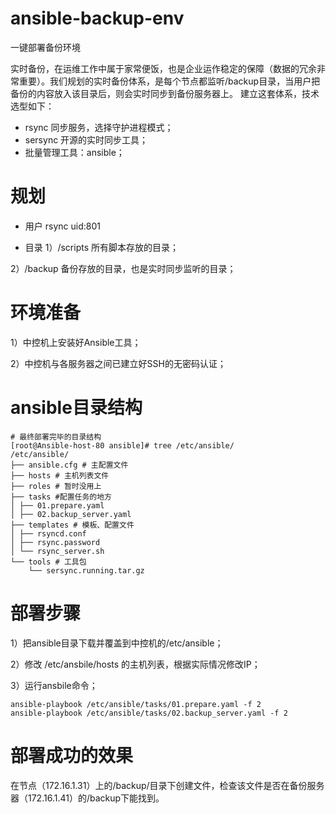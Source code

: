 # ansible-backup-env
一键部署备份环境

实时备份，在运维工作中属于家常便饭，也是企业运作稳定的保障（数据的冗余非常重要）。我们规划的实时备份体系，是每个节点都监听/backup目录，当用户把备份的内容放入该目录后，则会实时同步到备份服务器上。 建立这套体系，技术选型如下：
- rsync 同步服务，选择守护进程模式；
- sersync 开源的实时同步工具；
- 批量管理工具：ansible；

# 规划
- 用户
rsync uid:801

- 目录
1）/scripts 所有脚本存放的目录；

2）/backup 备份存放的目录，也是实时同步监听的目录；


# 环境准备
1）中控机上安装好Ansible工具；

2）中控机与各服务器之间已建立好SSH的无密码认证；

# ansible目录结构
```
# 最终部署完毕的目录结构
[root@Ansible-host-80 ansible]# tree /etc/ansible/
/etc/ansible/
├── ansible.cfg # 主配置文件
├── hosts # 主机列表文件
├── roles # 暂时没用上
├── tasks #配置任务的地方
│ ├── 01.prepare.yaml
│ ├── 02.backup_server.yaml
├── templates # 模板、配置文件
│ ├── rsyncd.conf
│ ├── rsync.password
│ └── rsync_server.sh
└── tools # 工具包
    └── sersync.running.tar.gz
```

# 部署步骤

1）把ansible目录下载并覆盖到中控机的/etc/ansible；

2）修改 /etc/ansbile/hosts 的主机列表，根据实际情况修改IP；

3）运行ansbile命令；
```
ansible-playbook /etc/ansible/tasks/01.prepare.yaml -f 2
ansible-playbook /etc/ansible/tasks/02.backup_server.yaml -f 2
```
# 部署成功的效果
在节点（172.16.1.31）上的/backup/目录下创建文件，检查该文件是否在备份服务器（172.16.1.41）的/backup下能找到。